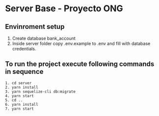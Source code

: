 # Server Base - Proyecto ONG

## Envinroment setup

1. Create database bank_account
2. Inside server folder copy .env.example to .env and fill with database credentials.

## To run the project execute following commands in sequence

    1. cd server
    2. yarn install
    3. yarn sequelize-cli db:migrate
    4. yarn start
    5. cd ..
    6. yarn install
    7. yarn start